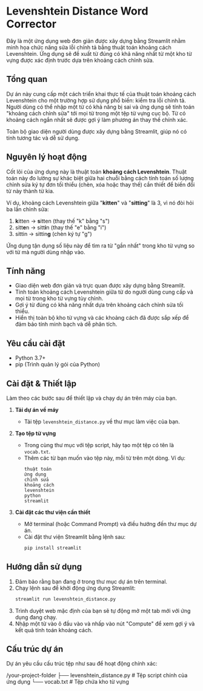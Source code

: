 # Levenshtein Distance Word Corrector

Đây là một ứng dụng web đơn giản được xây dựng bằng Streamlit nhằm minh họa chức năng sửa lỗi chính tả bằng thuật toán khoảng cách Levenshtein. Ứng dụng sẽ đề xuất từ đúng có khả năng nhất từ một kho từ vựng được xác định trước dựa trên khoảng cách chỉnh sửa.

## Tổng quan

Dự án này cung cấp một cách triển khai thực tế của thuật toán khoảng cách Levenshtein cho một trường hợp sử dụng phổ biến: kiểm tra lỗi chính tả. Người dùng có thể nhập một từ có khả năng bị sai và ứng dụng sẽ tính toán "khoảng cách chỉnh sửa" tới mọi từ trong một tệp từ vựng cục bộ. Từ có khoảng cách ngắn nhất sẽ được gợi ý làm phương án thay thế chính xác.

Toàn bộ giao diện người dùng được xây dựng bằng Streamlit, giúp nó có tính tương tác và dễ sử dụng.

## Nguyên lý hoạt động

Cốt lõi của ứng dụng này là thuật toán **khoảng cách Levenshtein**. Thuật toán này đo lường sự khác biệt giữa hai chuỗi bằng cách tính toán số lượng chỉnh sửa ký tự đơn tối thiểu (chèn, xóa hoặc thay thế) cần thiết để biến đổi từ này thành từ kia.

Ví dụ, khoảng cách Levenshtein giữa "**kitten**" và "**sitting**" là 3, vì nó đòi hỏi ba lần chỉnh sửa:
1.  **k**itten → **s**itten (thay thế "k" bằng "s")
2.  sitt**e**n → sitt**i**n (thay thế "e" bằng "i")
3.  sittin → sittin**g** (chèn ký tự "g")

Ứng dụng tận dụng số liệu này để tìm ra từ "gần nhất" trong kho từ vựng so với từ mà người dùng nhập vào.

## Tính năng

-   Giao diện web đơn giản và trực quan được xây dựng bằng Streamlit.
-   Tính toán khoảng cách Levenshtein giữa từ do người dùng cung cấp và mọi từ trong kho từ vựng tùy chỉnh.
-   Gợi ý từ đúng có khả năng nhất dựa trên khoảng cách chỉnh sửa tối thiểu.
-   Hiển thị toàn bộ kho từ vựng và các khoảng cách đã được sắp xếp để đảm bảo tính minh bạch và dễ phân tích.

## Yêu cầu cài đặt

-   Python 3.7+
-   pip (Trình quản lý gói của Python)

## Cài đặt & Thiết lập

Làm theo các bước sau để thiết lập và chạy dự án trên máy của bạn.

1.  **Tải dự án về máy**
    -   Tải tệp `levenshtein_distance.py` về thư mục làm việc của bạn.

2.  **Tạo tệp từ vựng**
    -   Trong cùng thư mục với tệp script, hãy tạo một tệp có tên là `vocab.txt`.
    -   Thêm các từ bạn muốn vào tệp này, mỗi từ trên một dòng. Ví dụ:
        ```
        thuật toán
        ứng dụng
        chỉnh sửa
        khoảng cách
        levenshtein
        python
        streamlit
        ```

3.  **Cài đặt các thư viện cần thiết**
    -   Mở terminal (hoặc Command Prompt) và điều hướng đến thư mục dự án.
    -   Cài đặt thư viện Streamlit bằng lệnh sau:
        ```bash
        pip install streamlit
        ```

## Hướng dẫn sử dụng

1.  Đảm bảo rằng bạn đang ở trong thư mục dự án trên terminal.
2.  Chạy lệnh sau để khởi động ứng dụng Streamlit:
    ```bash
    streamlit run levenshtein_distance.py
    ```
3.  Trình duyệt web mặc định của bạn sẽ tự động mở một tab mới với ứng dụng đang chạy.
4.  Nhập một từ vào ô đầu vào và nhấp vào nút "Compute" để xem gợi ý và kết quả tính toán khoảng cách.

## Cấu trúc dự án

Dự án yêu cầu cấu trúc tệp như sau để hoạt động chính xác:

/your-project-folder
├── levenshtein_distance.py   # Tệp script chính của ứng dụng
└── vocab.txt                 # Tệp chứa kho từ vựng